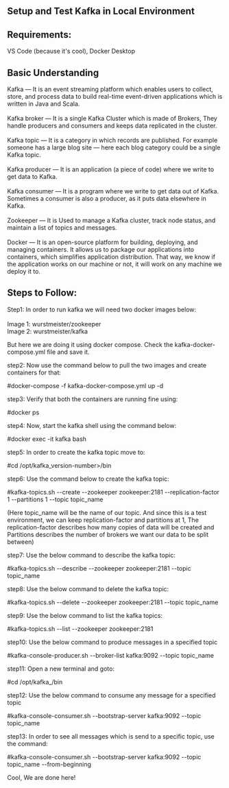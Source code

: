 ## Setup and Test Kafka in Local Environment

## Requirements: 

VS Code (because it's cool), Docker Desktop

## Basic Understanding
Kafka — It is an event streaming platform which enables users to collect, store, and process data to build real-time event-driven applications which is written in Java and Scala.
</br></br>
Kafka broker — It is a single Kafka Cluster which is made of Brokers, They handle producers and consumers and keeps data replicated in the cluster.
</br></br>
Kafka topic — It is a category in which records are published. For example someone has a large blog site — here each blog category could be a single Kafka topic.
</br></br>
Kafka producer — It is an application (a piece of code) where we write to get data to Kafka.
</br></br>
Kafka consumer — It is a program where we write to get data out of Kafka. Sometimes a consumer is also a producer, as it puts data elsewhere in Kafka.
</br></br>
Zookeeper — It is Used to manage a Kafka cluster, track node status, and maintain a list of topics and messages.
</br></br>
Docker — It is an open-source platform for building, deploying, and managing containers. It allows us to package our applications into containers, which simplifies application distribution. That way, we know if the application works on our machine or not, it will work on any machine we deploy it to.
</br>
## Steps to Follow:
Step1:
In order to run kafka we will need two docker images below:</br></br>
Image 1: wurstmeister/zookeeper</br>
Image 2: wurstmeister/kafka</br>

But here we are doing it using docker compose. Check the kafka-docker-compose.yml file and save it.

step2:
Now use the command below to pull the two images and create containers for that:

#docker-compose -f kafka-docker-compose.yml up -d

step3:
Verify that both the containers are running fine using:

#docker ps

step4:
Now, start the kafka shell using the command below:

#docker exec -it kafka bash

step5:
In order to create the kafka topic move to:

#cd /opt/kafka_version-number>/bin

step6:
Use the command below to create the kafka topic:

#kafka-topics.sh --create --zookeeper zookeeper:2181 --replication-factor 1 --partitions 1 --topic topic_name

(Here topic_name will be the name of our topic. And since this is a test environment, we can keep replication-factor and partitions at 1, The replication-factor describes how many copies of data will be created and Partitions describes the number of brokers we want our data to be split between)

step7:
Use the below command to describe the kafka topic:

#kafka-topics.sh --describe --zookeeper zookeeper:2181 --topic topic_name

step8:
Use the below command to delete the kafka topic:

#kafka-topics.sh --delete --zookeeper zookeeper:2181 --topic topic_name

step9:
Use the below command to list the kafka topics:

#kafka-topics.sh --list --zookeeper zookeeper:2181

step10:
Use the below command to produce messages in a specified topic

#kafka-console-producer.sh --broker-list kafka:9092 --topic topic_name

step11:
Open a new terminal and goto:

#cd /opt/kafka_<version>/bin

step12:
Use the below command to consume any message for a specified topic

#kafka-console-consumer.sh --bootstrap-server kafka:9092 --topic topic_name

step13:
In order to see all messages which is send to a specific topic, use the command:

#kafka-console-consumer.sh --bootstrap-server kafka:9092 --topic topic_name --from-beginning

Cool, We are done here!

